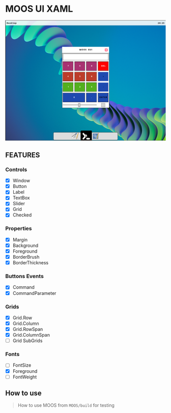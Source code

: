 # MOOS UI XAML

![Main](images/screen3.png)

## FEATURES

### Controls
- [x] Window
- [x] Button
- [x] Label
- [x] TextBox
- [x] Slider
- [x] Grid
- [x] Checked

### Properties
- [x] Margin
- [x] Background
- [x] Foreground
- [x] BorderBrush
- [x] BorderThickness

### Buttons Events
- [x] Command
- [x] CommandParameter

### Grids
- [x] Grid.Row
- [x] Grid.Column
- [x] Grid.RowSpan
- [x] Grid.ColumnSpan
- [ ] Grid SubGrids

### Fonts
- [ ] FontSize
- [x] Foreground
- [ ] FontWeight

## How to use
>How to use MOOS from `MOOS/build` for testing
